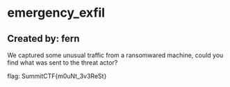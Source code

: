 # emergency_exfil

## Created by: fern

We captured some unusual traffic from a ransomwared machine, could you find what was sent to the threat actor?

flag: SummitCTF{m0uNt_3v3ReSt}